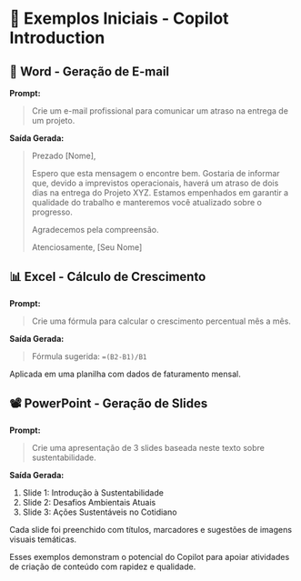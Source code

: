 # 📂 Exemplos Iniciais - Copilot Introduction

## 📄 Word - Geração de E-mail

**Prompt:**

> Crie um e-mail profissional para comunicar um atraso na entrega de um projeto.

**Saída Gerada:**

> Prezado \[Nome],
>
> Espero que esta mensagem o encontre bem. Gostaria de informar que, devido a imprevistos operacionais, haverá um atraso de dois dias na entrega do Projeto XYZ. Estamos empenhados em garantir a qualidade do trabalho e manteremos você atualizado sobre o progresso.
>
> Agradecemos pela compreensão.
>
> Atenciosamente,
> \[Seu Nome]

## 📊 Excel - Cálculo de Crescimento

**Prompt:**

> Crie uma fórmula para calcular o crescimento percentual mês a mês.

**Saída Gerada:**

> Fórmula sugerida: `=(B2-B1)/B1`

Aplicada em uma planilha com dados de faturamento mensal.

## 📽️ PowerPoint - Geração de Slides

**Prompt:**

> Crie uma apresentação de 3 slides baseada neste texto sobre sustentabilidade.

**Saída Gerada:**

1. Slide 1: Introdução à Sustentabilidade
2. Slide 2: Desafios Ambientais Atuais
3. Slide 3: Ações Sustentáveis no Cotidiano

Cada slide foi preenchido com títulos, marcadores e sugestões de imagens visuais temáticas.

Esses exemplos demonstram o potencial do Copilot para apoiar atividades de criação de conteúdo com rapidez e qualidade.
